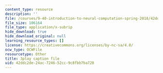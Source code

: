 ```yaml
---
content_type: resource
description: ''
file: /courses/9-40-introduction-to-neural-computation-spring-2018/42ddc2de24ac724652cc9c8fbb7ba728_Oq_k8F2T1Jc.srt
file_size: 106164
file_type: application/x-subrip
hide_download: true
hide_download_original: null
learning_resource_types: []
license: https://creativecommons.org/licenses/by-nc-sa/4.0/
ocw_type: OCWFile
resourcetype: Other
title: 3play caption file
uid: 42ddc2de-24ac-7246-52cc-9c8fbb7ba728
---
```

